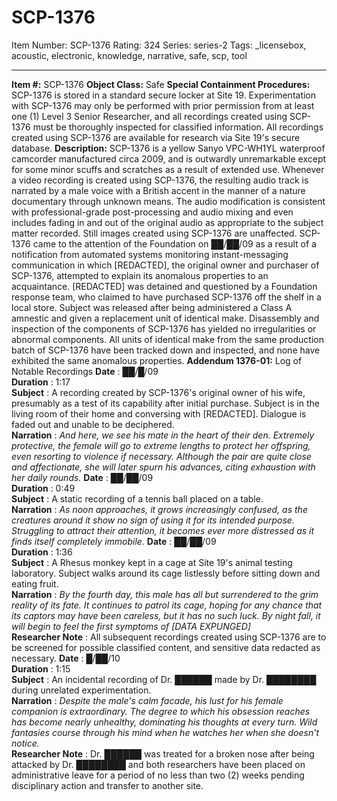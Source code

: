 # SCP-1376
Item Number: SCP-1376
Rating: 324
Series: series-2
Tags: _licensebox, acoustic, electronic, knowledge, narrative, safe, scp, tool

---

**Item #:** SCP-1376
**Object Class:** Safe
**Special Containment Procedures:** SCP-1376 is stored in a standard secure locker at Site 19. Experimentation with SCP-1376 may only be performed with prior permission from at least one (1) Level 3 Senior Researcher, and all recordings created using SCP-1376 must be thoroughly inspected for classified information. All recordings created using SCP-1376 are available for research via Site 19's secure database.
**Description:** SCP-1376 is a yellow Sanyo VPC-WH1YL waterproof camcorder manufactured circa 2009, and is outwardly unremarkable except for some minor scuffs and scratches as a result of extended use.
Whenever a video recording is created using SCP-1376, the resulting audio track is narrated by a male voice with a British accent in the manner of a nature documentary through unknown means. The audio modification is consistent with professional-grade post-processing and audio mixing and even includes fading in and out of the original audio as appropriate to the subject matter recorded. Still images created using SCP-1376 are unaffected.
SCP-1376 came to the attention of the Foundation on ██/██/09 as a result of a notification from automated systems monitoring instant-messaging communication in which [REDACTED], the original owner and purchaser of SCP-1376, attempted to explain its anomalous properties to an acquaintance. [REDACTED] was detained and questioned by a Foundation response team, who claimed to have purchased SCP-1376 off the shelf in a local store. Subject was released after being administered a Class A amnestic and given a replacement unit of identical make.
Disassembly and inspection of the components of SCP-1376 has yielded no irregularities or abnormal components. All units of identical make from the same production batch of SCP-1376 have been tracked down and inspected, and none have exhibited the same anomalous properties.
**Addendum 1376-01:** Log of Notable Recordings
**Date** : ██/█/09  
**Duration** : 1:17  
**Subject** : A recording created by SCP-1376's original owner of his wife, presumably as a test of its capability after initial purchase. Subject is in the living room of their home and conversing with [REDACTED]. Dialogue is faded out and unable to be deciphered.  
**Narration** : _And here, we see his mate in the heart of their den. Extremely protective, the female will go to extreme lengths to protect her offspring, even resorting to violence if necessary. Although the pair are quite close and affectionate, she will later spurn his advances, citing exhaustion with her daily rounds._
**Date** : ██/██/09  
**Duration** : 0:49  
**Subject** : A static recording of a tennis ball placed on a table.  
**Narration** : _As noon approaches, it grows increasingly confused, as the creatures around it show no sign of using it for its intended purpose. Struggling to attract their attention, it becomes ever more distressed as it finds itself completely immobile._
**Date** : ██/██/09  
**Duration** : 1:36  
**Subject** : A Rhesus monkey kept in a cage at Site 19's animal testing laboratory. Subject walks around its cage listlessly before sitting down and eating fruit.  
**Narration** : _By the fourth day, this male has all but surrendered to the grim reality of its fate. It continues to patrol its cage, hoping for any chance that its captors may have been careless, but it has no such luck. By night fall, it will begin to feel the first symptoms of [DATA EXPUNGED]_  
**Researcher Note** : All subsequent recordings created using SCP-1376 are to be screened for possible classified content, and sensitive data redacted as necessary.
**Date** : █/██/10  
**Duration** : 1:15  
**Subject** : An incidental recording of Dr. ██████ made by Dr. ████████ during unrelated experimentation.  
**Narration** : _Despite the male's calm facade, his lust for his female companion is extraordinary. The degree to which his obsession reaches has become nearly unhealthy, dominating his thoughts at every turn. Wild fantasies course through his mind when he watches her when she doesn't notice._  
**Researcher Note** : Dr. ██████ was treated for a broken nose after being attacked by Dr. ████████ and both researchers have been placed on administrative leave for a period of no less than two (2) weeks pending disciplinary action and transfer to another site.